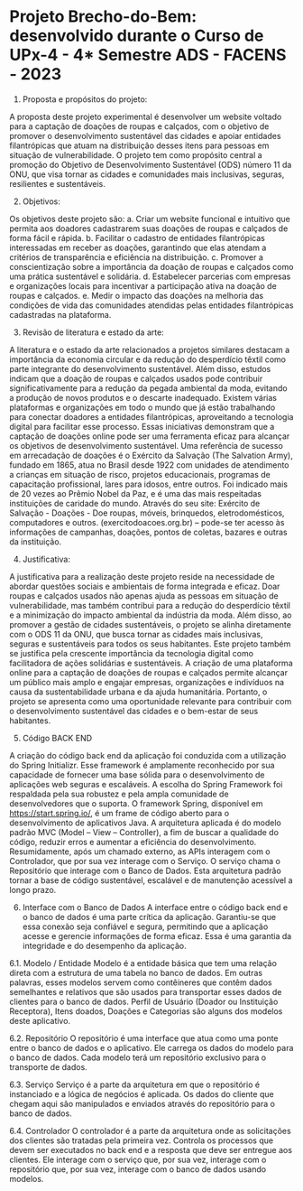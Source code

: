 # Projeto Brecho-do-Bem: desenvolvido durante o Curso de UPx-4 - 4* Semestre ADS - FACENS - 2023

1. Proposta e propósitos do projeto:

A proposta deste projeto experimental é desenvolver um website voltado para a captação de doações de roupas e calçados, com o objetivo de promover o desenvolvimento sustentável das cidades e apoiar entidades filantrópicas que atuam na distribuição desses itens para pessoas em situação de vulnerabilidade. O projeto tem como propósito central a promoção do Objetivo de Desenvolvimento Sustentável (ODS) número 11 da ONU, que visa tornar as cidades e comunidades mais inclusivas, seguras, resilientes e sustentáveis.

2. Objetivos:

Os objetivos deste projeto são:
a. Criar um website funcional e intuitivo que permita aos doadores cadastrarem suas doações de roupas e calçados de forma fácil e rápida.
b. Facilitar o cadastro de entidades filantrópicas interessadas em receber as doações, garantindo que elas atendam a critérios de transparência e eficiência na distribuição.
c. Promover a conscientização sobre a importância da doação de roupas e calçados como uma prática sustentável e solidária.
d. Estabelecer parcerias com empresas e organizações locais para incentivar a participação ativa na doação de roupas e calçados.
e. Medir o impacto das doações na melhoria das condições de vida das comunidades atendidas pelas entidades filantrópicas cadastradas na plataforma.

3. Revisão de literatura e estado da arte:

A literatura e o estado da arte relacionados a projetos similares destacam a importância da economia circular e da redução do desperdício têxtil como parte integrante do desenvolvimento sustentável. Além disso, estudos indicam que a doação de roupas e calçados usados pode contribuir significativamente para a redução da pegada ambiental da moda, evitando a produção de novos produtos e o descarte inadequado.
Existem várias plataformas e organizações em todo o mundo que já estão trabalhando para conectar doadores a entidades filantrópicas, aproveitando a tecnologia digital para facilitar esse processo. Essas iniciativas demonstram que a captação de doações online pode ser uma ferramenta eficaz para alcançar os objetivos de desenvolvimento sustentável.
Uma referência de sucesso em arrecadação de doações é o Exército da Salvação (The Salvation Army), fundado em 1865, atua no Brasil desde 1922 com unidades de atendimento a crianças em situação de risco, projetos educacionais, programas de capacitação profissional, lares para idosos, entre outros. Foi indicado mais de 20 vezes ao Prêmio Nobel da Paz, e é uma das mais respeitadas instituições de caridade do mundo. Através do seu site: Exército de Salvação - Doações - Doe roupas, móveis, brinquedos, eletrodomésticos, computadores e outros. (exercitodoacoes.org.br) – pode-se ter acesso às informações de campanhas, doações, pontos de coletas, bazares e outras da instituição.

4. Justificativa:

A justificativa para a realização deste projeto reside na necessidade de abordar questões sociais e ambientais de forma integrada e eficaz. Doar roupas e calçados usados não apenas ajuda as pessoas em situação de vulnerabilidade, mas também contribui para a redução do desperdício têxtil e a minimização do impacto ambiental da indústria da moda. Além disso, ao promover a gestão de cidades sustentáveis, o projeto se alinha diretamente com o ODS 11 da ONU, que busca tornar as cidades mais inclusivas, seguras e sustentáveis para todos os seus habitantes.
Este projeto também se justifica pela crescente importância da tecnologia digital como facilitadora de ações solidárias e sustentáveis. A criação de uma plataforma online para a captação de doações de roupas e calçados permite alcançar um público mais amplo e engajar empresas, organizações e indivíduos na causa da sustentabilidade urbana e da ajuda humanitária. Portanto, o projeto se apresenta como uma oportunidade relevante para contribuir com o desenvolvimento sustentável das cidades e o bem-estar de seus habitantes.

5. Código BACK END

A criação do código back end da aplicação foi conduzida com a utilização do Spring Initializr. Esse framework é amplamente reconhecido por sua capacidade de fornecer uma base sólida para o desenvolvimento de aplicações web seguras e escaláveis. A escolha do Spring Framework foi respaldada pela sua robustez e pela ampla comunidade de desenvolvedores que o suporta.
O framework Spring, disponível em https://start.spring.io/, é um frame de código aberto para o desenvolvimento de aplicativos Java.
A arquitetura aplicada é do modelo padrão MVC (Model – View – Controller), a fim de buscar a qualidade do código, reduzir erros e aumentar a eficiência do desenvolvimento. Resumidamente, após um chamado externo, as APIs interagem com o Controlador, que por sua vez interage com o Serviço. O serviço chama o Repositório que interage com o Banco de Dados. 
Esta arquitetura padrão tornar a base de código sustentável, escalável e de manutenção acessível a longo prazo. 

6. Interface com o Banco de Dados
A interface entre o código back end e o banco de dados é uma parte crítica da aplicação. Garantiu-se que essa conexão seja confiável e segura, permitindo que a aplicação acesse e gerencie informações de forma eficaz. Essa é uma garantia da integridade e do desempenho da aplicação.

6.1. Modelo / Entidade
Modelo é a entidade básica que tem uma relação direta com a estrutura de uma tabela no banco de dados. Em outras palavras, esses modelos servem como contêineres que contêm dados semelhantes e relativos que são usados para transportar esses dados de clientes para o banco de dados. Perfil de Usuário (Doador ou Instituição Receptora), Itens doados, Doações e Categorias são alguns dos modelos deste aplicativo.

6.2. Repositório
O repositório é uma interface que atua como uma ponte entre o banco de dados e o aplicativo. Ele carrega os dados do modelo para o banco de dados. Cada modelo terá um repositório exclusivo para o transporte de dados.

6.3.	Serviço
Serviço é a parte da arquitetura em que o repositório é instanciado e a lógica de negócios é aplicada. Os dados do cliente que chegam aqui são manipulados e enviados através do repositório para o banco de dados.

6.4.	Controlador
O controlador é a parte da arquitetura onde as solicitações dos clientes são tratadas pela primeira vez. Controla os processos que devem ser executados no back end e a resposta que deve ser entregue aos clientes. Ele interage com o serviço que, por sua vez, interage com o repositório que, por sua vez, interage com o banco de dados usando modelos.









